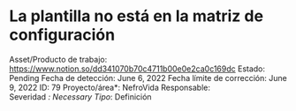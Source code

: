 # La plantilla no está en la matriz de configuración

Asset/Producto de trabajo: https://www.notion.so/dd341070b70c4711b00e0e2ca0c169dc 
Estado: Pending
Fecha de detección: June 6, 2022
Fecha límite de corrección: June 9, 2022
ID: 79
Proyecto/área*: NefroVida
Responsable:  
Severidad *: Necessary
Tipo*: Definición